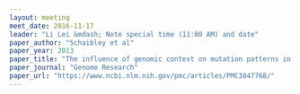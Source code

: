 ```yaml
---
layout: meeting
meet_date: 2016-11-17
leader: "Li Lei &mdash; Note special time (11:00 AM) and date"
paper_author: "Schaibley et al"
paper_year: 2013
paper_title: "The influence of genomic context on mutation patterns in the human genome inferred from rare variants"
paper_journal: "Genome Research"
paper_url: "https://www.ncbi.nlm.nih.gov/pmc/articles/PMC3847768/"
---
```

